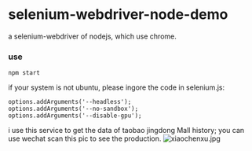 # selenium-webdriver-node-demo
a selenium-webdriver of nodejs, which use chrome.
### use

```npm start ```

if your system is not ubuntu, please ingore the code in selenium.js:
```
options.addArguments('--headless');
options.addArguments('--no-sandbox');
options.addArguments('--disable-gpu');
```
i use this service to get the data of taobao jingdong Mall history;
you can use wechat scan this pic to see the production.
![xiaochenxu.jpg](./xiaochenxu.jpg)
